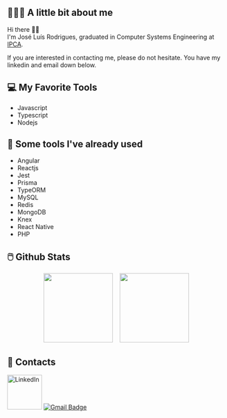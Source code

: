 ## 👨🏻‍💻 A little bit about me

Hi there 👋🏻  
I'm José Luís Rodrigues, graduated in Computer Systems Engineering at [IPCA](https://ipca.pt/en/).

If you are interested in contacting me, please do not hesitate. You have my linkedin and email down below.

## 💻 My Favorite Tools

- Javascript
- Typescript
- Nodejs

## 🔨 Some tools I've already used

- Angular
- Reactjs
- Jest
- Prisma
- TypeORM
- MySQL
- Redis
- MongoDB
- Knex
- React Native
- PHP

## 🖱️ Github Stats

<p align="center">
<a ref="https://github.com/galleonpt">
<img height="160" src="https://github-readme-stats.vercel.app/api?username=galleonpt&count_private=true&show_icons=true&theme=tokyonight"/>
&nbsp;&nbsp;
<img height="160" src="https://github-readme-stats.vercel.app/api/top-langs/?username=galleonpt&layout=compact&theme=dark&hide_border=true&cache_seconds=2000"/>
</a>
</p>

## 📱 Contacts

[<a href="https://www.linkedin.com/in/jos%C3%A9-gln-rodrigues/" ><img src="https://img.shields.io/badge/LinkedIn-0077B5?style=for-the-badge&logo=linkedin&logoColor=white" alt="LinkedIn" width="80px"/></a>](url)
[![Gmail Badge](https://img.shields.io/badge/-jose15.luis00@gmail.com-c14438?style=flat-square&logo=Gmail&logoColor=white&link=mailto:jose15.luis00@gmail.com)](mailto:jose15.luis00@gmail.com)
